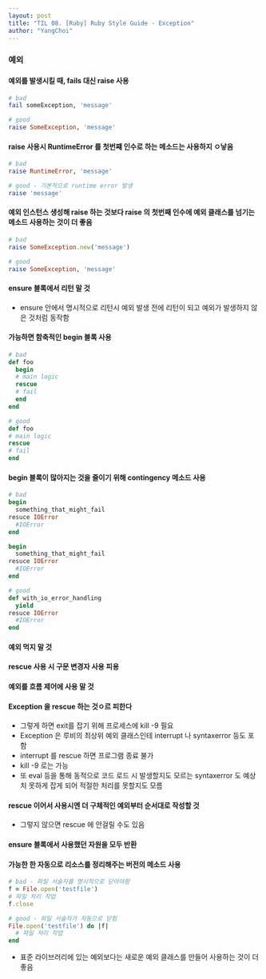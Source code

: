 ```yaml
---
layout: post
title: "TIL 08. [Ruby] Ruby Style Guide - Exception"
author: "YangChoi"
---
```


### 예외

#### 예외를 발생시킬 때, fails 대신 raise 사용

```ruby
# bad
fail someException, 'message'

# good
raise SomeException, 'message'
```

#### raise 사용시 RuntimeError 를 첫번쨰 인수로 하는 메소드는 사용하지 ㅇ낳음

```ruby
# bad 
raise RuntimeError, 'message'

# good - 기본적으로 runtime error 발생
raise 'message'
```

#### 예외 인스턴스 생성해 raise 하는 것보다 raise 의 첫번째 인수에 예외 클래스를 넘기는 메소드 사용하는 것이 더 좋음

```ruby
# bad
raise SomeException.new('message')

# good
raise SomeException, 'message'

```

#### ensure 블록에서 리턴 말 것
- ensure 안에서 명시적으로 리턴시 예외 발생 전에 리턴이 되고 예외가 발생하지 않은 것처럼 동작함


#### 가능하면 함축적인 begin 블록 사용

```ruby
# bad
def foo 
  begin 
  # main logic
  rescue
  # fail 
  end
end 

# good 
def foo
# main logic
rescue 
# fail
end
```

#### begin 블록이 많아지는 것을 줄이기 위해 contingency 메소드 사용 

```ruby
# bad
begin 
  something_that_might_fail
resuce IOError
  #IOError
end

begin 
  something_that_might_fail
resuce IOError
  #IOError
end

# good
def with_io_error_handling
  yield
resuce IOError
  #IOError
end

```


#### 예외 먹지 말 것

#### rescue 사용 시 구문 변경자 사용 피용 

#### 예외를 흐름 제어에 사용 말 것 

#### Exception 을 rescue 하는 것ㅇ르 피한다 
- 그렇게 하면 exit를 잡기 위해 프로세스에 kill -9 필요 
- Exception 은 루비의 최상위 예외 클래스인테 interrupt 나 syntaxerror 등도 포함
- interrupt 를 rescue 하면 프로그램 종료 불가 
- kill -9 로는 가능
- 또 eval 등을 통해 동적으로 코드 로드 시 발생할지도 모르는 syntaxerror 도 예상치 못하게 잡게 되어 적절한 처리를 못할지도 모름

#### rescue 이어서 사용시엔 더 구체적인 예외부터 순서대로 작성할 것
- 그렇지 않으면 rescue 에 안걸릴 수도 있음


#### ensure 블록에서 사용했던 자원을 모두 반환

#### 가능한 한 자동으로 리소스를 정리해주는 버전의 메소드 사용 

```ruby
# bad - 파일 서술자를 명시적으로 닫아야함 
f = File.open('testfile')
# 파일 처리 작업
f.close

# good - 파일 서술자가 자동으로 닫힘
File.open('testfile') do |f|
  # 파일 처리 작업
end 
``` 
- 표준 라이브러리에 있는 예외보다는 새로운 예외 클래스를 만들어 사용하는 것이 더 좋음

